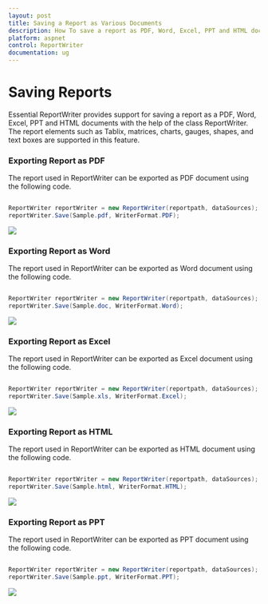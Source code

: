 ```yaml
---
layout: post
title: Saving a Report as Various Documents
description: How To save a report as PDF, Word, Excel, PPT and HTML documents?
platform: aspnet
control: ReportWriter
documentation: ug
---
```


# Saving Reports

Essential ReportWriter provides support for saving a report as a PDF, Word, Excel, PPT and HTML documents with the help of the class ReportWriter. The report elements such as Tablix, matrices, charts, gauges, shapes, and text boxes are supported in this feature. 

### Exporting Report as PDF

The report used in ReportWriter can be exported as PDF document using the following code.

~~~csharp

ReportWriter reportWriter = new ReportWriter(reportpath, dataSources);
reportWriter.Save(Sample.pdf, WriterFormat.PDF);

~~~

![](ASP_Images/RDLExportPdf.png) 

### Exporting Report as Word

The report used in ReportWriter can be exported as Word document using the following code.

~~~csharp

ReportWriter reportWriter = new ReportWriter(reportpath, dataSources);
reportWriter.Save(Sample.doc, WriterFormat.Word);

~~~

![](ASP_Images/RDLExportWord.png) 

### Exporting Report as Excel

The report used in ReportWriter can be exported as Excel document using the following code.

~~~csharp

ReportWriter reportWriter = new ReportWriter(reportpath, dataSources);
reportWriter.Save(Sample.xls, WriterFormat.Excel);

~~~

![](ASP_Images/RDLExportExcel.png) 

### Exporting Report as HTML

The report used in ReportWriter can be exported as HTML document using the following code.

~~~csharp

ReportWriter reportWriter = new ReportWriter(reportpath, dataSources);
reportWriter.Save(Sample.html, WriterFormat.HTML);

~~~

![](ASP_Images/RDLExportHtml.png) 

### Exporting Report as PPT

The report used in ReportWriter can be exported as PPT document using the following code.

~~~csharp

ReportWriter reportWriter = new ReportWriter(reportpath, dataSources);
reportWriter.Save(Sample.ppt, WriterFormat.PPT);

~~~

![](ASP_Images/RDLExportPPT.png) 